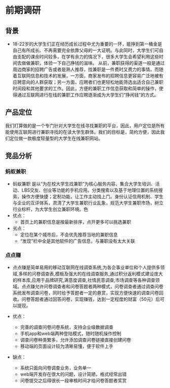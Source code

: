 # 前期调研
## 背景
 - 18-22岁的大学生们正在经历成长过程中尤为重要的一环，能挣到第一桶金是自己有所成长、不再需要完全依靠父母的一大证明。与此同时，大学生们可自由支配的课余时间较多，在学有余力的情况下，很多大学生会希望利用这些时间去做做兼职，体验一下自己挣钱的滋味。
从前，兼职获得的渠道一般是通过周边商家的招聘广告或者是熟人推荐，找兼职是一件费时又费力的事情。而随着互联网信息和技术的发展，一方面，商家发布的招聘信息更容易广泛地被有应聘意向的人群获取；另一方面，应聘者们也更轻松地能筛选出适合自己兼职时间段和其他要求的工作。因此，方便的兼职工作信息获取和简单的操作，使得通过互联网进行在线的兼职工作应聘逐渐成为大学生们“挣闲钱”的方式。

## 产品定位
我们打算做的是一个专门针对大学生在线寻找兼职的平台，因此，用户定位是所有能使用互联网进行兼职寻找的在读大学生群体。我们的目标是，简约方便，因此我们定位做一款极度轻量型的大学生在线兼职网站。

## 竞品分析

### 蚂蚁兼职
 -  蚂蚁兼职 是以“为在校大学生找兼职”为核心服务内容、集合大学生培训、活动、LBS交友、创业等功能的手机应用。分类搜索以及基于地理位置的系统搜索，操作方便快捷；定制功能，让工作主动找上门。身份认证信用机制、学生与企业的互评体系，肃清了大学生兼职行业乱象，规范大学生兼职市场，树立行业标杆，为大学生创立兼职环境。色
 - 优点：
     - 首页上的兼职信息是按最新排序，点开更多可以挑选兼职
 - 劣点：
     - 定位在某个城市后，不会优先推荐当地的兼职信息
     - “发现”栏中全是其他软件的广告信息，与兼职没有太大关联


### 点点赚
 - 点点赚是简单易用的移动互联网在线调查系统,为各企事业单位和个人提供多领域,多样的问卷调查表,模板及强大的在线调查服务,通过积分返利模式建设庞大的样本库,应用于品牌研究,满意度调查,社情民意调查,市场调查等各种调查领域。点点赚允许问卷调查者和问卷答题者两种模式，问卷调查者通过调查问卷系统发布调查问卷，同时给予答题者一定的悬赏，实现方便快速的调查问卷回收。问卷答题者通过回答问卷，实现赚钱，达到一定程度的财富（50元）后可以提现。

 - 优点：

     - 完善的调查问卷问卷系统，支持企业级数据调查
     - 手机app和web端两种登陆模式，随时随机操作控制
     - 调查问卷种类繁多，允许添加调查问卷链接直接创建问卷
     - 移动端的页面设计较为清晰易懂，便于软件上手
 - 缺点：

     - 系统只面向问卷调查业务，业务单一
     - web端开发存在很大的问题，设计简陋，格式经常出错
     - 问卷提交之后得很长一段审核时间才给问卷答题者奖赏

